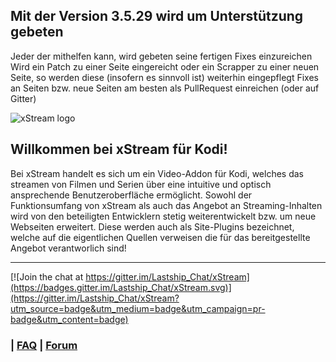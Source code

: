 ## Mit der Version 3.5.29 wird um Unterstützung gebeten

Jeder der mithelfen kann, wird gebeten seine fertigen Fixes einzureichen
Wird ein Patch zu einer Seite eingereicht oder ein Scrapper zu einer neuen Seite, so werden diese (insofern es sinnvoll ist) weiterhin eingepflegt
Fixes an Seiten bzw. neue Seiten am besten als PullRequest einreichen (oder auf Gitter)

![xStream logo](https://raw.githubusercontent.com/streamxstream/plugin.video.xstream//nightly/icon.png)


## Willkommen bei xStream für Kodi!

Bei xStream handelt es sich um ein Video-Addon für Kodi, welches das streamen von Filmen und Serien über eine intuitive und optisch ansprechende Benutzeroberfläche ermöglicht. Sowohl der Funktionsumfang von xStream als auch das Angebot an Streaming-Inhalten wird von den beteiligten Entwicklern stetig weiterentwickelt bzw. um neue Webseiten erweitert. Diese werden auch als Site-Plugins bezeichnet, welche auf die eigentlichen Quellen verweisen die für das bereitgestellte Angebot verantworlich sind! 
***

[![Join the chat at https://gitter.im/Lastship_Chat/xStream](https://badges.gitter.im/Lastship_Chat/xStream.svg)](https://gitter.im/Lastship_Chat/xStream?utm_source=badge&utm_medium=badge&utm_campaign=pr-badge&utm_content=badge)

### | [FAQ](https://github.com/streamxstream/xStream-FAQ/blob/master/xStream_Anleitung_FAQ.md) | [Forum](https://forum.kodiman.company/viewforum.php?f=42)

